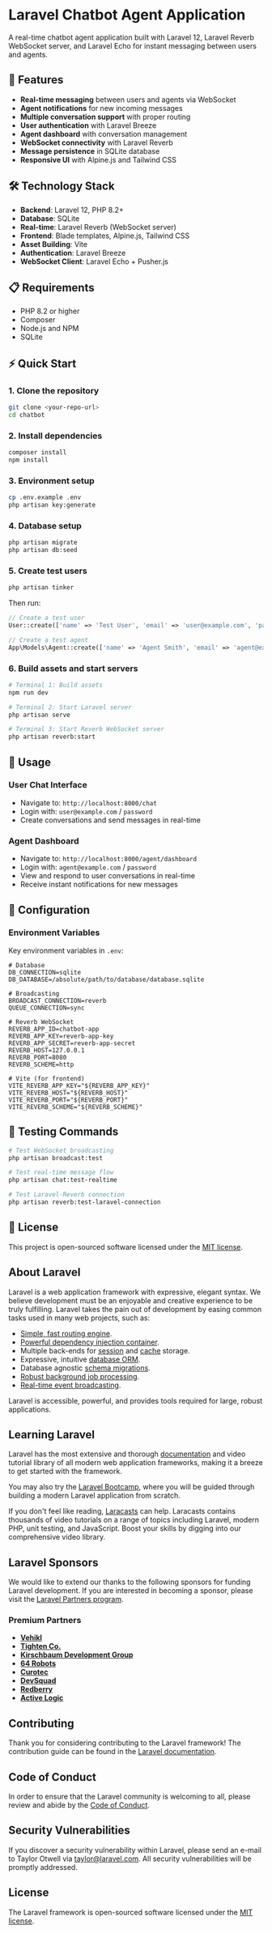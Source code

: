 # Laravel Chatbot Agent Application

A real-time chatbot agent application built with Laravel 12, Laravel Reverb WebSocket server, and Laravel Echo for instant messaging between users and agents.

## 🚀 Features

- **Real-time messaging** between users and agents via WebSocket
- **Agent notifications** for new incoming messages
- **Multiple conversation support** with proper routing
- **User authentication** with Laravel Breeze
- **Agent dashboard** with conversation management
- **WebSocket connectivity** with Laravel Reverb
- **Message persistence** in SQLite database
- **Responsive UI** with Alpine.js and Tailwind CSS

## 🛠 Technology Stack

- **Backend**: Laravel 12, PHP 8.2+
- **Database**: SQLite
- **Real-time**: Laravel Reverb (WebSocket server)
- **Frontend**: Blade templates, Alpine.js, Tailwind CSS
- **Asset Building**: Vite
- **Authentication**: Laravel Breeze
- **WebSocket Client**: Laravel Echo + Pusher.js

## 📋 Requirements

- PHP 8.2 or higher
- Composer
- Node.js and NPM
- SQLite

## ⚡ Quick Start

### 1. Clone the repository
```bash
git clone <your-repo-url>
cd chatbot
```

### 2. Install dependencies
```bash
composer install
npm install
```

### 3. Environment setup
```bash
cp .env.example .env
php artisan key:generate
```

### 4. Database setup
```bash
php artisan migrate
php artisan db:seed
```

### 5. Create test users
```bash
php artisan tinker
```
Then run:
```php
// Create a test user
User::create(['name' => 'Test User', 'email' => 'user@example.com', 'password' => bcrypt('password'), 'email_verified_at' => now()]);

// Create a test agent
App\Models\Agent::create(['name' => 'Agent Smith', 'email' => 'agent@example.com', 'status' => 'online', 'last_seen' => now()]);
```

### 6. Build assets and start servers
```bash
# Terminal 1: Build assets
npm run dev

# Terminal 2: Start Laravel server
php artisan serve

# Terminal 3: Start Reverb WebSocket server
php artisan reverb:start
```

## 🎯 Usage

### User Chat Interface
- Navigate to: `http://localhost:8000/chat`
- Login with: `user@example.com` / `password`
- Create conversations and send messages in real-time

### Agent Dashboard
- Navigate to: `http://localhost:8000/agent/dashboard`
- Login with: `agent@example.com` / `password`
- View and respond to user conversations in real-time
- Receive instant notifications for new messages

## 🔧 Configuration

### Environment Variables
Key environment variables in `.env`:

```env
# Database
DB_CONNECTION=sqlite
DB_DATABASE=/absolute/path/to/database/database.sqlite

# Broadcasting
BROADCAST_CONNECTION=reverb
QUEUE_CONNECTION=sync

# Reverb WebSocket
REVERB_APP_ID=chatbot-app
REVERB_APP_KEY=reverb-app-key
REVERB_APP_SECRET=reverb-app-secret
REVERB_HOST=127.0.0.1
REVERB_PORT=8080
REVERB_SCHEME=http

# Vite (for frontend)
VITE_REVERB_APP_KEY="${REVERB_APP_KEY}"
VITE_REVERB_HOST="${REVERB_HOST}"
VITE_REVERB_PORT="${REVERB_PORT}"
VITE_REVERB_SCHEME="${REVERB_SCHEME}"
```

## 🧪 Testing Commands

```bash
# Test WebSocket broadcasting
php artisan broadcast:test

# Test real-time message flow
php artisan chat:test-realtime

# Test Laravel-Reverb connection
php artisan reverb:test-laravel-connection
```

## 📄 License

This project is open-sourced software licensed under the [MIT license](https://opensource.org/licenses/MIT).

## About Laravel

Laravel is a web application framework with expressive, elegant syntax. We believe development must be an enjoyable and creative experience to be truly fulfilling. Laravel takes the pain out of development by easing common tasks used in many web projects, such as:

- [Simple, fast routing engine](https://laravel.com/docs/routing).
- [Powerful dependency injection container](https://laravel.com/docs/container).
- Multiple back-ends for [session](https://laravel.com/docs/session) and [cache](https://laravel.com/docs/cache) storage.
- Expressive, intuitive [database ORM](https://laravel.com/docs/eloquent).
- Database agnostic [schema migrations](https://laravel.com/docs/migrations).
- [Robust background job processing](https://laravel.com/docs/queues).
- [Real-time event broadcasting](https://laravel.com/docs/broadcasting).

Laravel is accessible, powerful, and provides tools required for large, robust applications.

## Learning Laravel

Laravel has the most extensive and thorough [documentation](https://laravel.com/docs) and video tutorial library of all modern web application frameworks, making it a breeze to get started with the framework.

You may also try the [Laravel Bootcamp](https://bootcamp.laravel.com), where you will be guided through building a modern Laravel application from scratch.

If you don't feel like reading, [Laracasts](https://laracasts.com) can help. Laracasts contains thousands of video tutorials on a range of topics including Laravel, modern PHP, unit testing, and JavaScript. Boost your skills by digging into our comprehensive video library.

## Laravel Sponsors

We would like to extend our thanks to the following sponsors for funding Laravel development. If you are interested in becoming a sponsor, please visit the [Laravel Partners program](https://partners.laravel.com).

### Premium Partners

- **[Vehikl](https://vehikl.com)**
- **[Tighten Co.](https://tighten.co)**
- **[Kirschbaum Development Group](https://kirschbaumdevelopment.com)**
- **[64 Robots](https://64robots.com)**
- **[Curotec](https://www.curotec.com/services/technologies/laravel)**
- **[DevSquad](https://devsquad.com/hire-laravel-developers)**
- **[Redberry](https://redberry.international/laravel-development)**
- **[Active Logic](https://activelogic.com)**

## Contributing

Thank you for considering contributing to the Laravel framework! The contribution guide can be found in the [Laravel documentation](https://laravel.com/docs/contributions).

## Code of Conduct

In order to ensure that the Laravel community is welcoming to all, please review and abide by the [Code of Conduct](https://laravel.com/docs/contributions#code-of-conduct).

## Security Vulnerabilities

If you discover a security vulnerability within Laravel, please send an e-mail to Taylor Otwell via [taylor@laravel.com](mailto:taylor@laravel.com). All security vulnerabilities will be promptly addressed.

## License

The Laravel framework is open-sourced software licensed under the [MIT license](https://opensource.org/licenses/MIT).
